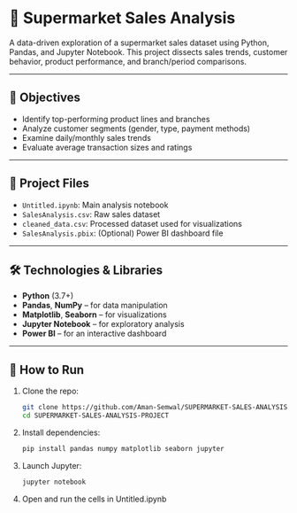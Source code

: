 # 🛒 Supermarket Sales Analysis

A data-driven exploration of a supermarket sales dataset using Python, Pandas, and Jupyter Notebook. This project dissects sales trends, customer behavior, product performance, and branch/period comparisons.

---

## 🎯 Objectives

- Identify top-performing product lines and branches  
- Analyze customer segments (gender, type, payment methods)  
- Examine daily/monthly sales trends  
- Evaluate average transaction sizes and ratings  

---

## 📁 Project Files

- `Untitled.ipynb`: Main analysis notebook  
- `SalesAnalysis.csv`: Raw sales dataset  
- `cleaned_data.csv`: Processed dataset used for visualizations  
- `SalesAnalysis.pbix`: (Optional) Power BI dashboard file  

---

## 🛠️ Technologies & Libraries

- **Python** (3.7+)  
- **Pandas**, **NumPy** – for data manipulation  
- **Matplotlib**, **Seaborn** – for visualizations  
- **Jupyter Notebook** – for exploratory analysis  
- **Power BI** – for an interactive dashboard  

---

## 🚀 How to Run

1. Clone the repo:
   ```bash
   git clone https://github.com/Aman-Semwal/SUPERMARKET-SALES-ANALYSIS-PROJECT.git
   cd SUPERMARKET-SALES-ANALYSIS-PROJECT
   ```
3. Install dependencies:
   ```bash
   pip install pandas numpy matplotlib seaborn jupyter
   ```
5. Launch Jupyter:
   ```bash
   jupyter notebook
   ```
7. Open and run the cells in Untitled.ipynb
